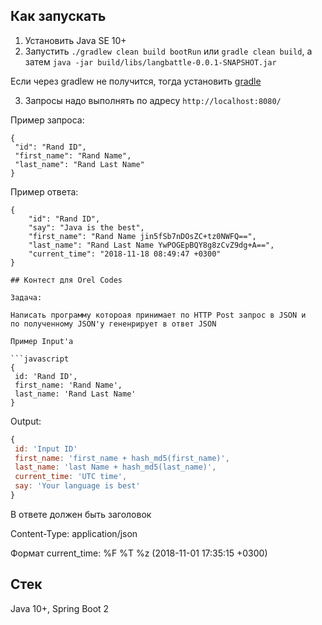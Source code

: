 ## Как запускать

1. Установить Java SE 10+
2. Запустить `./gradlew clean build bootRun` или `gradle clean build`, а затем `java -jar build/libs/langbattle-0.0.1-SNAPSHOT.jar`

Если через gradlew не получится, тогда установить [gradle](https://gradle.org/install/)

3. Запросы надо выполнять по адресу `http://localhost:8080/`

Пример запроса:

```
{
 "id": "Rand ID",
 "first_name": "Rand Name",
 "last_name": "Rand Last Name"
}
```

Пример ответа:

```
{
    "id": "Rand ID",
    "say": "Java is the best",
    "first_name": "Rand Name jin5fSb7nDOsZC+tz0NWFQ==",
    "last_name": "Rand Last Name YwPOGEpBQY8g8zCvZ9dg+A==",
    "current_time": "2018-11-18 08:49:47 +0300"
}

## Контест для Orel Codes

Задача:

Написать программу котороая принимает по HTTP Post запрос в JSON и
по полученному JSON'у гененрирует в ответ JSON

Пример Input'а

```javascript
{
 id: 'Rand ID',
 first_name: 'Rand Name',
 last_name: 'Rand Last Name'
}
```

Output:

```javascript
{
 id: 'Input ID'
 first_name: 'first_name + hash_md5(first_name)',
 last_name: 'last Name + hash_md5(last_name)',
 current_time: 'UTC time',
 say: 'Your language is best'
}
```

В ответе должен быть заголовок

Content-Type: application/json

Формат сurrent_time: %F %T %z (2018-11-01 17:35:15 +0300)

## Стек

Java 10+, Spring Boot 2

